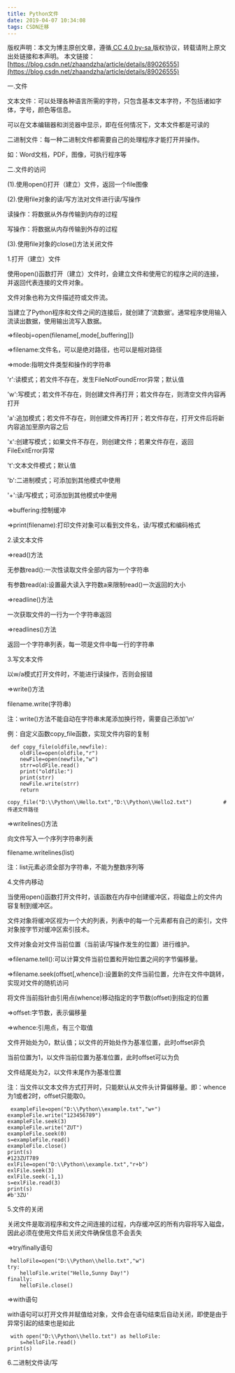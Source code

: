 ```yaml
---
title: Python文件
date: 2019-04-07 10:34:08
tags: CSDN迁移
---
```

 [ ](http://creativecommons.org/licenses/by-sa/4.0/) 版权声明：本文为博主原创文章，遵循[ CC 4.0 by-sa ](http://creativecommons.org/licenses/by-sa/4.0/)版权协议，转载请附上原文出处链接和本声明。  本文链接：[https://blog.csdn.net/zhaandzha/article/details/89026555](https://blog.csdn.net/zhaandzha/article/details/89026555)   
    
   一.文件

 文本文件：可以处理各种语言所需的字符，只包含基本文本字符，不包括诸如字体，字号，颜色等信息。

 可以在文本编辑器和浏览器中显示，即在任何情况下，文本文件都是可读的

 二进制文件：每一种二进制文件都需要自己的处理程序才能打开并操作。

 如：Word文档，PDF，图像，可执行程序等

 二.文件的访问

 (1).使用open()打开（建立）文件，返回一个file图像

 (2).使用file对象的读/写方法对文件进行读/写操作

 读操作：将数据从外存传输到内存的过程

 写操作：将数据从内存传输到外存的过程

 (3).使用file对象的close()方法关闭文件

 1.打开（建立）文件

 使用open()函数打开（建立）文件时，会建立文件和使用它的程序之间的连接，并返回代表连接的文件对象。

 文件对象也称为文件描述符或文件流。

 当建立了Python程序和文件之间的连接后，就创建了‘流数据’。通常程序使用输入流读出数据，使用输出流写入数据。

 =>fileobj=open(filename[,mode[,buffering]])

 =>filename:文件名，可以是绝对路径，也可以是相对路径

 =>mode:指明文件类型和操作的字符串

 'r':读模式；若文件不存在，发生FileNotFoundError异常；默认值

 'w':写模式；若文件不存在，则创建文件再打开；若文件存在，则清空文件内容再打开

 'a':追加模式；若文件不存在，则创建文件再打开；若文件存在，打开文件后将新内容追加至原内容之后

 'x':创建写模式；如果文件不存在，则创建文件；若果文件存在，返回FileExitError异常

 't':文本文件模式；默认值

 'b':二进制模式；可添加到其他模式中使用

 '+':读/写模式；可添加到其他模式中使用

 =>buffering:控制缓冲

 =>print(filename):打印文件对象可以看到文件名，读/写模式和编码格式

 2.读文本文件

 =>read()方法

 无参数read():一次性读取文件全部内容为一个字符串

 有参数read(a):设置最大读入字符数a来限制read()一次返回的大小

 =>readline()方法

 一次获取文件的一行为一个字符串返回

 =>readlines()方法

 返回一个字符串列表，每一项是文件中每一行的字符串

 3.写文本文件

 以w/a模式打开文件时，不能进行读操作，否则会报错

 =>write()方法

 filename.write(字符串)

 注：write()方法不能自动在字符串末尾添加换行符，需要自己添加’\n‘

 例：自定义函数copy_file函数，实现文件内容的复制

 
```
 def copy_file(oldfile,newfile):
    oldFile=open(oldfile,"r")
    newFile=open(newfile,"w")
    strr=oldFile.read()
    print("oldfile:")
    print(strr)
    newFile.write(strr)
    return

copy_file("D:\\Python\\Hello.txt","D:\\Python\\Hello2.txt")          #传递文件路径
```
 =>writelines()方法

 向文件写入一个序列字符串列表

 filename.writelines(list)

 注：list元素必须全部为字符串，不能为整数序列等

 4.文件内移动

 当使用open()函数打开文件时，该函数在内存中创建缓冲区，将磁盘上的文件内容复制到缓冲区。

 文件对象将缓冲区视为一个大的列表，列表中的每一个元素都有自己的索引，文件对象按字节对缓冲区索引技术。

 文件对象会对文件当前位置（当前读/写操作发生的位置）进行维护。

 =>filename.tell():可以计算文件当前位置和开始位置之间的字节偏移量。

 =>filename.seek(offset[,whence]):设置新的文件当前位置，允许在文件中跳转，实现对文件的随机访问

 将文件当前指针由引用点(whence)移动指定的字节数(offset)到指定的位置

 =>offset:字节数，表示偏移量

 =>whence:引用点，有三个取值

 文件开始处为0，默认值；以文件的开始处作为基准位置，此时offset非负

 当前位置为1，以文件当前位置为基准位置，此时offset可以为负

 文件结尾处为2，以文件末尾作为基准位置

 注：当文件以文本文件方式打开时，只能默认从文件头计算偏移量。即：whence为1或者2时，offset只能取0。

 
```
 exampleFile=open("D:\\Python\\example.txt","w+")
exampleFile.write("123456789")
exampleFile.seek(3)
exampleFile.write("ZUT")
exampleFile.seek(0)
s=exampleFile.read()
exampleFile.close()
print(s)
#123ZUT789
exlFile=open("D:\\Python\\example.txt","r+b")
exlFile.seek(3)
exlFile.seek(-1,1)
s=exlFile.read(3)
print(s)
#b'3ZU'
```
 5.文件的关闭

 关闭文件是取消程序和文件之间连接的过程，内存缓冲区的所有内容将写入磁盘，因此必须在使用文件后关闭文件确保信息不会丢失

 =>try/finally语句

 
```
 helloFile=open("D:\\Python\\hello.txt","w")
try:
    helloFile.write("Hello,Sunny Day!")
finally:
    helloFile.close()
```
 =>with语句

 with语句可以打开文件并赋值给对象，文件会在语句结束后自动关闭，即使是由于异常引起的结束也是如此

 
```
 with open("D:\\Python\\hello.txt") as helloFile:
    s=helloFile.read()
print(s)
```
 6.二进制文件读/写

 

 

 

   
 